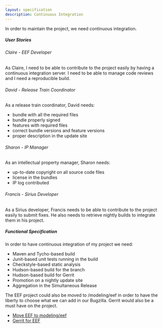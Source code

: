 ```yaml
---
layout: specification
description: Continuous Integration
---
```


In order to maintain the project, we need continuous integration.

##### User Stories

###### Claire - EEF Developer

As Claire, I need to be able to contribute to the project easily by having a continuous integration server. I need to be able to manage code reviews and I need a reproducible build.

###### David - Release Train Coordinator

As a release train coordinator, David needs:

* bundle with all the required files
* bundle properly signed
* features with required files
* correct bundle versions and feature versions
* proper description in the update site

###### Sharon - IP Manager

As an intellectual property manager, Sharon needs:

* up-to-date copyright on all source code files
* license in the bundles
* IP log contributed

###### Francis - Sirius Developer

As a Sirius developer, Francis needs to be able to contribute to the project easily to submit fixes. He also needs to retrieve nightly builds to integrate them in his project.

##### Functional Specification

In order to have continuous integration of my project we need:

* Maven and Tycho-based build
* Junit-based unit tests running in the build
* Checkstyle-based static analysis
* Hudson-based build for the branch
* Hudson-based build for Gerrit
* Promotion on a nightly update site
* Aggregation in the Simultaneous Release

The EEF project could also be moved to /modeling/eef in order to have the liberty to choose what we can add in our Bugzilla. Gerrit would also be a must have on the project.

* [Move EEF to modeling/eef](https://bugs.eclipse.org/bugs/show_bug.cgi?id=473512)
* [Gerrit for EEF](https://bugs.eclipse.org/bugs/show_bug.cgi?id=473516)
